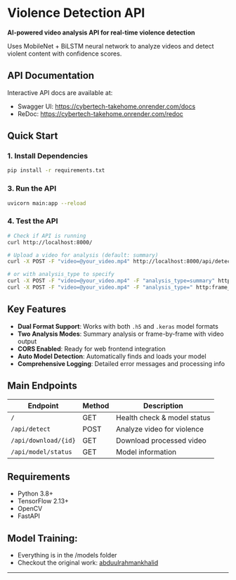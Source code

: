 # Violence Detection API 

**AI-powered video analysis API for real-time violence detection**

Uses MobileNet + BiLSTM neural network to analyze videos and detect violent content with confidence scores.

## API Documentation
Interactive API docs are available at:
- Swagger UI: https://cybertech-takehome.onrender.com/docs
- ReDoc: https://cybertech-takehome.onrender.com/redoc

## Quick Start

### 1. Install Dependencies

```bash
pip install -r requirements.txt
```

### 3. Run the API

```bash
uvicorn main:app --reload
```


### 4. Test the API

```bash
# Check if API is running
curl http://localhost:8000/

# Upload a video for analysis (default: summary)
curl -X POST -F "video=@your_video.mp4" http://localhost:8000/api/detect 

# or with analysis_type to specify
curl -X POST -F "video=@your_video.mp4" -F "analysis_type=summary" http://localhost:8000/api/detect
curl -X POST -F "video=@your_video.mp4" -F "analysis_type=" http:frame_by_frame//localhost:8000/api/detect


```

## Key Features

- **Dual Format Support**: Works with both `.h5` and `.keras` model formats
- **Two Analysis Modes**: Summary analysis or frame-by-frame with video output
- **CORS Enabled**: Ready for web frontend integration
- **Auto Model Detection**: Automatically finds and loads your model
- **Comprehensive Logging**: Detailed error messages and processing info

## Main Endpoints

| Endpoint             | Method | Description                 |
| -------------------- | ------ | --------------------------- |
| `/`                  | GET    | Health check & model status |
| `/api/detect`        | POST   | Analyze video for violence  |
| `/api/download/{id}` | GET    | Download processed video    |
| `/api/model/status`  | GET    | Model information           |

## Requirements

- Python 3.8+
- TensorFlow 2.13+
- OpenCV
- FastAPI

## Model Training: 
- Everything is in the /models folder
- Checkout the original work: [abduulrahmankhalid](https://github.com/abduulrahmankhalid/Real-Time-Violence-Detection/blob/main/Violence_Detection_MoBiLSTM.ipynb)

---
